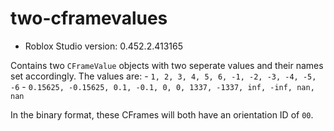 # two-cframevalues
* Roblox Studio version: 0.452.2.413165

Contains two `CFrameValue` objects with two seperate values and their names set accordingly. The values are:
    - `1, 2, 3, 4, 5, 6, -1, -2, -3, -4, -5, -6`
    - `0.15625, -0.15625, 0.1, -0.1, 0, 0, 1337, -1337, inf, -inf, nan, nan`

In the binary format, these CFrames will both have an orientation ID of `00`.